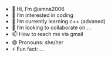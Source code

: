 - 👋 Hi, I’m @amna2006
- 👀 I’m interested in coding
- 🌱 I’m currently learning c++ (advaned)
- 💞️ I’m looking to collaborate on ...
- 📫 How to reach me via gmail
- 😄 Pronouns: she/her
- ⚡ Fun fact: ...

<!---
amna2006/amna2006 is a ✨ special ✨ repository because its `README.md` (this file) appears on your GitHub profile.
You can click the Preview link to take a look at your changes.
--->
